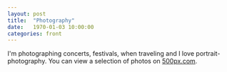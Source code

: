 ```yaml
---
layout: post
title:  "Photography"
date:   1970-01-03 10:00:00
categories: front
---
```


I'm photographing concerts, festivals, when traveling and I love portrait-photography. You can view a selection of photos on [500px.com](https://500px.com/jannishutt).
